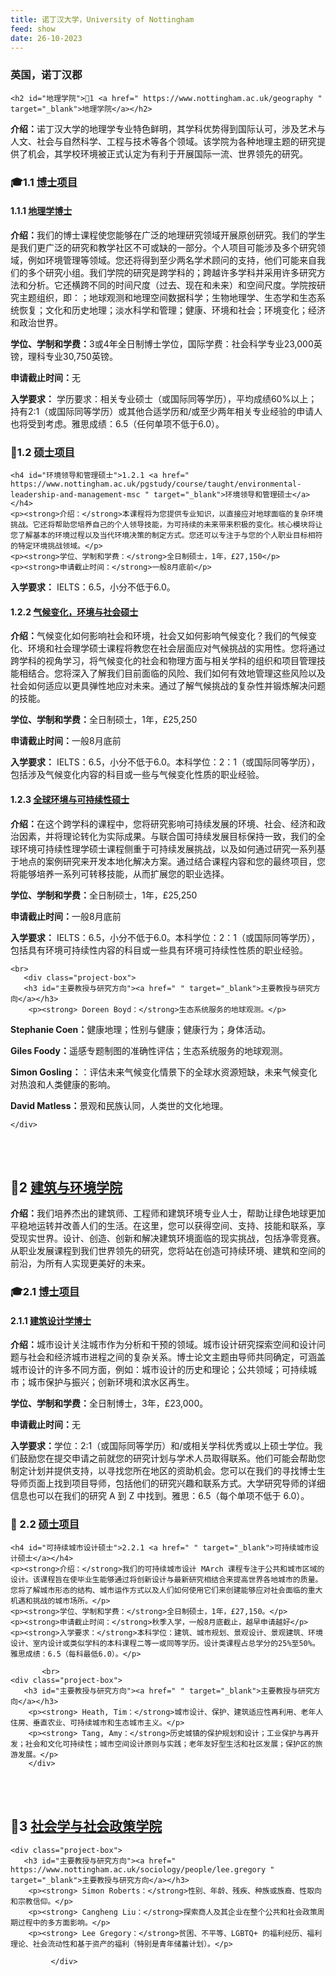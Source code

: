 ```yaml
---
title: 诺丁汉大学，University of Nottingham
feed: show
date: 26-10-2023
---
```


<html lang="zh">
<head>
    <meta charset="UTF-8">
    <title> 诺丁汉大学，University of Nottingham </title>
    <link rel="stylesheet" href="/assets/css/CSS.css">
</head>
<body>
    <h3>英国，诺丁汉郡</h3>

 
    <h2 id="地理学院">🏫1 <a href=" https://www.nottingham.ac.uk/geography " target="_blank">地理学院</a></h2>
<p><strong>介绍：</strong>诺丁汉大学的地理学专业特色鲜明，其学科优势得到国际认可，涉及艺术与人文、社会与自然科学、工程与技术等各个领域。该学院为各种地理主题的研究提供了机会，其学校环境被正式认定为有利于开展国际一流、世界领先的研究。</p>

<h3 id="博士项目">🎓1.1 <a href=" https://www.nottingham.ac.uk/geography/study/postgraduate-research/index.aspx " target="_blank">博士项目</a></h3>

  <h4 id="地理学博士">1.1.1 <a href=" " target="_blank">地理学博士</a></h4>
    <p><strong>介绍：</strong>我们的博士课程使您能够在广泛的地理研究领域开展原创研究。我们的学生是我们更广泛的研究和教学社区不可或缺的一部分。个人项目可能涉及多个研究领域，例如环境管理等领域。您还将得到至少两名学术顾问的支持，他们可能来自我们的多个研究小组。我们学院的研究是跨学科的；跨越许多学科并采用许多研究方法和分析。它还横跨不同的时间尺度（过去、现在和未来）和空间尺度。学院按研究主题组织，即：；地球观测和地理空间数据科学；生物地理学、生态学和生态系统恢复；文化和历史地理；淡水科学和管理；健康、环境和社会；环境变化；经济和政治世界。</p>
    <p><strong>学位、学制和学费：</strong>3或4年全日制博士学位，国际学费：社会科学专业23,000英镑，理科专业30,750英镑。</p>
    <p><strong>申请截止时间：</strong>无</p>
<p><strong>入学要求：</strong> 学历要求：相关专业硕士（或国际同等学历），平均成绩60%以上；持有2:1（或国际同等学历）或其他合适学历和/或至少两年相关专业经验的申请人也将受到考虑。雅思成绩：6.5（任何单项不低于6.0）。</p>


<h3 id="硕士项目"> 📖1.2 <a href=" " target="_blank">硕士项目</a></h3>

    <h4 id="环境领导和管理硕士">1.2.1 <a href=" https://www.nottingham.ac.uk/pgstudy/course/taught/environmental-leadership-and-management-msc " target="_blank">环境领导和管理硕士</a></h4>
    <p><strong>介绍：</strong>本课程将为您提供专业知识，以直接应对地球面临的复杂环境挑战。它还将帮助您培养自己的个人领导技能，为可持续的未来带来积极的变化。核心模块将让您了解基本的环境过程以及当代环境决策的制定方式。您还可以专注于与您的个人职业目标相符的特定环境挑战领域。</p>
    <p><strong>学位、学制和学费：</strong>全日制硕士，1年，£27,150</p>
    <p><strong>申请截止时间：</strong>一般8月底前</p>
<p><strong>入学要求：</strong> IELTS：6.5，小分不低于6.0。</p>

  <h4 id="气候变化，环境与社会硕士">1.2.2 <a href=" https://www.nottingham.ac.uk/pgstudy/course/taught/climate-change-environment-and-society-msc " target="_blank">气候变化，环境与社会硕士</a></h4>
    <p><strong>介绍：</strong>气候变化如何影响社会和环境，社会又如何影响气候变化？我们的气候变化、环境和社会理学硕士课程将教您在社会层面应对气候挑战的实用性。您将通过跨学科的视角学习，将气候变化的社会和物理方面与相关学科的组织和项目管理技能相结合。您将深入了解我们目前面临的风险、我们如何有效地管理这些风险以及社会如何适应以更具弹性地应对未来。通过了解气候挑战的复杂性并锻炼解决问题的技能。</p>
    <p><strong>学位、学制和学费：</strong>全日制硕士，1年，£25,250</p>
    <p><strong>申请截止时间：</strong>一般8月底前</p>
<p><strong>入学要求：</strong> IELTS：6.5，小分不低于6.0。本科学位：2：1（或国际同等学历），包括涉及气候变化内容的科目或一些与气候变化性质的职业经验。</p>

  <h4 id="全球环境与可持续性硕士">1.2.3 <a href=" https://www.nottingham.ac.uk/pgstudy/course/taught/global-environmental-sustainability-msc. " target="_blank">全球环境与可持续性硕士</a></h4>
    <p><strong>介绍：</strong>在这个跨学科的课程中，您将研究影响可持续发展的环境、社会、经济和政治因素，并将理论转化为实际成果。与联合国可持续发展目标保持一致，我们的全球环境可持续性理学硕士课程侧重于可持续发展挑战，以及如何通过研究一系列基于地点的案例研究来开发本地化解决方案。通过结合课程内容和您的最终项目，您将能够培养一系列可转移技能，从而扩展您的职业选择。</p>
    <p><strong>学位、学制和学费：</strong>全日制硕士，1年，£25,250</p>
    <p><strong>申请截止时间：</strong>一般8月底前</p>
    <p><strong>入学要求：</strong> IELTS：6.5，小分不低于6.0。本科学位：2：1（或国际同等学历），包括具有环境可持续性内容的科目或一些具有环境可持续性性质的职业经验。</p>

  
    <br>
       <div class="project-box">
       <h3 id="主要教授与研究方向"><a href=" " target="_blank">主要教授与研究方向</a></h3>
        <p><strong> Doreen Boyd：</strong>生态系统服务的地球观测。</p>
<p><strong> Stephanie Coen：</strong>健康地理；性别与健康；健康行为；身体活动。</p>
<p><strong> Giles Foody：</strong>遥感专题制图的准确性评估；生态系统服务的地球观测。</p>
<p><strong> Simon Gosling：</strong>：评估未来气候变化情景下的全球水资源短缺，未来气候变化对热浪和人类健康的影响。</p>
<p><strong> David Matless：</strong>景观和民族认同，人类世的文化地理。</p>

    </div>
<br>
    <br>


  <h2 id="建筑与环境学院">🏫2 <a href=" https://www.nottingham.ac.uk/engineering/departments/abe/index.aspx " target="_blank">建筑与环境学院</a></h2>
    <p><strong>介绍：</strong>我们培养杰出的建筑师、工程师和建筑环境专业人士，帮助让绿色地球更加平稳地运转并改善人们的生活。在这里，您可以获得空间、支持、技能和联系，享受现实世界。设计、创造、创新和解决建筑环境面临的现实挑战，包括净零竞赛。从职业发展课程到我们世界领先的研究，您将站在创造可持续环境、建筑和空间的前沿，为所有人实现更美好的未来。</p>

<h3 id="博士项目">🎓2.1 <a href=" https://www.nottingham.ac.uk/engineering/pg-research/pg-research.aspx " target="_blank">博士项目</a></h3>

  <h4 id="建筑设计学博士">2.1.1 <a href=" " target="_blank">建筑设计学博士</a></h4>
    <p><strong>介绍：</strong>城市设计关注城市作为分析和干预的领域。城市设计研究探索空间和设计问题与社会和经济城市进程之间的复杂关系。博士论文主题由导师共同确定，可涵盖城市设计的许多不同方面，例如：城市设计的历史和理论；公共领域；可持续城市；城市保护与振兴；创新环境和滨水区再生。</p>
    <p><strong>学位、学制和学费：</strong>全日制博士，3年，£23,000。</p>
    <p><strong>申请截止时间：</strong>无</p>
    <p><strong>入学要求：</strong>学位：2:1（或国际同等学历）和/或相关学科优秀或以上硕士学位。我们鼓励您在提交申请之前就您的研究计划与学术人员取得联系。他们可能会帮助您制定计划并提供支持，以寻找您所在地区的资助机会。您可以在我们的寻找博士生导师页面上找到项目导师，包括他们的研究兴趣和联系方式。大学研究导师的详细信息也可以在我们的研究 A 到 Z 中找到。雅思：6.5（每个单项不低于 6.0）。</p>


<h3 id="硕士项目"> 📖 2.2 <a href=" " target="_blank">硕士项目</a></h3>

    <h4 id="可持续城市设计硕士">2.2.1 <a href=" " target="_blank">可持续城市设计硕士</a></h4>
    <p><strong>介绍：</strong>我们的可持续城市设计 MArch 课程专注于公共和城市区域的设计。该课程旨在使毕业生能够通过将创新设计与最新研究相结合来提高世界各地城市的质量。您将了解城市形态的结构、城市运作方式以及人们如何使用它们来创建能够应对社会面临的重大机遇和挑战的城市场所。</p>
    <p><strong>学位、学制和学费：</strong>全日制硕士，1年，£27,150。</p>
    <p><strong>申请截止时间：</strong>秋季入学，一般8月底截止，越早申请越好</p>
    <p><strong>入学要求：</strong>本科学位：建筑、城市规划、景观设计、景观建筑、环境设计、室内设计或类似学科的本科课程二等一或同等学历。设计类课程占总学分的25%至50%。雅思成绩：6.5（每科最低6.0）。</p>
   
           <br>
    <div class="project-box">
       <h3 id="主要教授与研究方向"><a href=" " target="_blank">主要教授与研究方向</a></h3>
        <p><strong> Heath, Tim：</strong>城市设计、保护、建筑适应性再利用、老年人住房、垂直农业、可持续城市和生态城市主义。</p>
        <p><strong> Tang, Amy：</strong>历史城镇的保护规划和设计；工业保护与再开发；社会和文化可持续性；城市空间设计原则与实践；老年友好型生活和社区发展；保护区的旅游发展。</p>
        </div>
<br>
    <br>


  <h2 id="社会学与社会政策学院">🏫3 <a href=" https://www.nottingham.ac.uk/sociology/index.aspx " target="_blank">社会学与社会政策学院</a></h2>

    <div class="project-box">
       <h3 id="主要教授与研究方向"><a href=" https://www.nottingham.ac.uk/sociology/people/lee.gregory " target="_blank">主要教授与研究方向</a></h3>
        <p><strong> Simon Roberts：</strong>性别、年龄、残疾、种族或族裔、性取向和宗教信仰。</p>
        <p><strong> Cangheng Liu：</strong>探索商人及其企业在整个公共和社会政策周期过程中的多方面影响。</p>
        <p><strong> Lee Gregory：</strong>贫困、不平等、LGBTQ+ 的福利经历、福利理论、社会流动性和基于资产的福利（特别是青年储蓄计划）。</p>

             </div>
<br>
    <br>


  </body>
</html>

